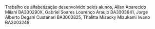 Trabalho de alfabetização desenvolvido pelos alunos, Allan Aparecido Milani BA300290X, Gabriel Soares Lourenço Araujo BA3003841, Jorge Alberto Degani Custanari BA3003825, Thalitta Misacky Mizukami Iwano BA3003248
